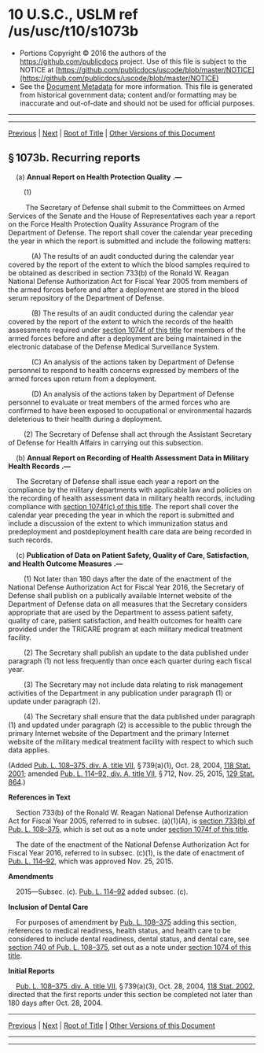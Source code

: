 ---
---

# 10 U.S.C., USLM ref /us/usc/t10/s1073b

* Portions Copyright © 2016 the authors of the https://github.com/publicdocs project.
  Use of this file is subject to the NOTICE at [https://github.com/publicdocs/uscode/blob/master/NOTICE](https://github.com/publicdocs/uscode/blob/master/NOTICE)
* See the [Document Metadata](././../../../../../..//README.md) for more information.
  This file is generated from historical government data; content and/or formatting may be inaccurate and out-of-date and should not be used for official purposes.

----------
----------

[Previous](./../../../../../..//us/usc/t10/stA/ptII/ch55/m__us_usc_t10_s1073a.md) | [Next](./../../../../../..//us/usc/t10/stA/ptII/ch55/m__us_usc_t10_s1074.md) | [Root of Title](./../../../../../../) | [Other Versions of this Document](https://publicdocs.github.io/go/links?ns=uslm&ref=%2Fus%2Fusc%2Ft10%2Fs1073b)

## § 1073b. Recurring reports

    (a)  __Annual Report on Health Protection Quality__  __.—__ 

        (1)

         The Secretary of Defense shall submit to the Committees on Armed Services of the Senate and the House of Representatives each year a report on the Force Health Protection Quality Assurance Program of the Department of Defense. The report shall cover the calendar year preceding the year in which the report is submitted and include the following matters:

            (A) The results of an audit conducted during the calendar year covered by the report of the extent to which the blood samples required to be obtained as described in section 733(b) of the Ronald W. Reagan National Defense Authorization Act for Fiscal Year 2005 from members of the armed forces before and after a deployment are stored in the blood serum repository of the Department of Defense.

            (B) The results of an audit conducted during the calendar year covered by the report of the extent to which the records of the health assessments required under [section 1074f of this title][/us/usc/t10/s1074f] for members of the armed forces before and after a deployment are being maintained in the electronic database of the Defense Medical Surveillance System.

            (C) An analysis of the actions taken by Department of Defense personnel to respond to health concerns expressed by members of the armed forces upon return from a deployment.

            (D) An analysis of the actions taken by Department of Defense personnel to evaluate or treat members of the armed forces who are confirmed to have been exposed to occupational or environmental hazards deleterious to their health during a deployment.

        (2) The Secretary of Defense shall act through the Assistant Secretary of Defense for Health Affairs in carrying out this subsection.

    (b)  __Annual Report on Recording of Health Assessment Data in Military Health Records__  __.—__ 

    The Secretary of Defense shall issue each year a report on the compliance by the military departments with applicable law and policies on the recording of health assessment data in military health records, including compliance with [section 1074f(c) of this title][/us/usc/t10/s1074f/c]. The report shall cover the calendar year preceding the year in which the report is submitted and include a discussion of the extent to which immunization status and predeployment and postdeployment health care data are being recorded in such records.

    (c)  __Publication of Data on Patient Safety, Quality of Care, Satisfaction, and Health Outcome Measures__  __.—__ 

        (1) Not later than 180 days after the date of the enactment of the National Defense Authorization Act for Fiscal Year 2016, the Secretary of Defense shall publish on a publically available Internet website of the Department of Defense data on all measures that the Secretary considers appropriate that are used by the Department to assess patient safety, quality of care, patient satisfaction, and health outcomes for health care provided under the TRICARE program at each military medical treatment facility.

        (2) The Secretary shall publish an update to the data published under paragraph (1) not less frequently than once each quarter during each fiscal year.

        (3) The Secretary may not include data relating to risk management activities of the Department in any publication under paragraph (1) or update under paragraph (2).

        (4) The Secretary shall ensure that the data published under paragraph (1) and updated under paragraph (2) is accessible to the public through the primary Internet website of the Department and the primary Internet website of the military medical treatment facility with respect to which such data applies.

(Added [Pub. L. 108–375, div. A, title VII][/us/pl/108/375/dA/tVII], § 739(a)(1), Oct. 28, 2004, [118 Stat. 2001][/us/stat/118/2001]; amended [Pub. L. 114–92, div. A, title VII][/us/pl/114/92/dA/tVII], § 712, Nov. 25, 2015, [129 Stat. 864][/us/stat/129/864].)

 __References in Text__ 

    Section 733(b) of the Ronald W. Reagan National Defense Authorization Act for Fiscal Year 2005, referred to in subsec. (a)(1)(A), is [section 733(b) of Pub. L. 108–375][/us/pl/108/375/s733/b], which is set out as a note under [section 1074f of this title][/us/usc/t10/s1074f].

    The date of the enactment of the National Defense Authorization Act for Fiscal Year 2016, referred to in subsec. (c)(1), is the date of enactment of [Pub. L. 114–92][/us/pl/114/92], which was approved Nov. 25, 2015.

 __Amendments__ 

    2015—Subsec. (c). [Pub. L. 114–92][/us/pl/114/92] added subsec. (c).

 __Inclusion of Dental Care__ 

    For purposes of amendment by [Pub. L. 108–375][/us/pl/108/375] adding this section, references to medical readiness, health status, and health care to be considered to include dental readiness, dental status, and dental care, see [section 740 of Pub. L. 108–375][/us/pl/108/375/s740], set out as a note under [section 1074 of this title][/us/usc/t10/s1074].

 __Initial Reports__ 

    [Pub. L. 108–375, div. A, title VII][/us/pl/108/375/dA/tVII], § 739(a)(3), Oct. 28, 2004, [118 Stat. 2002][/us/stat/118/2002], directed that the first reports under this section be completed not later than 180 days after Oct. 28, 2004.

----------

[Previous](./../../../../../..//us/usc/t10/stA/ptII/ch55/m__us_usc_t10_s1073a.md) | [Next](./../../../../../..//us/usc/t10/stA/ptII/ch55/m__us_usc_t10_s1074.md) | [Root of Title](./../../../../../../) | [Other Versions of this Document](https://publicdocs.github.io/go/links?ns=uslm&ref=%2Fus%2Fusc%2Ft10%2Fs1073b)

----------
----------

[/us/usc/t10/s1074f]: https://publicdocs.github.io/go/links?ns=uslm&ref=%2Fus%2Fusc%2Ft10%2Fs1074f
[/us/usc/t10/s1074f/c]: https://publicdocs.github.io/go/links?ns=uslm&ref=%2Fus%2Fusc%2Ft10%2Fs1074f%2Fc
[/us/pl/108/375/dA/tVII]: https://publicdocs.github.io/go/links?ns=uslm&ref=%2Fus%2Fpl%2F108%2F375%2FdA%2FtVII
[/us/stat/118/2001]: https://publicdocs.github.io/go/links?ns=uslm&ref=%2Fus%2Fstat%2F118%2F2001
[/us/pl/114/92/dA/tVII]: https://publicdocs.github.io/go/links?ns=uslm&ref=%2Fus%2Fpl%2F114%2F92%2FdA%2FtVII
[/us/stat/129/864]: https://publicdocs.github.io/go/links?ns=uslm&ref=%2Fus%2Fstat%2F129%2F864
[/us/pl/108/375/s733/b]: https://publicdocs.github.io/go/links?ns=uslm&ref=%2Fus%2Fpl%2F108%2F375%2Fs733%2Fb
[/us/usc/t10/s1074f]: https://publicdocs.github.io/go/links?ns=uslm&ref=%2Fus%2Fusc%2Ft10%2Fs1074f
[/us/pl/114/92]: https://publicdocs.github.io/go/links?ns=uslm&ref=%2Fus%2Fpl%2F114%2F92
[/us/pl/114/92]: https://publicdocs.github.io/go/links?ns=uslm&ref=%2Fus%2Fpl%2F114%2F92
[/us/pl/108/375]: https://publicdocs.github.io/go/links?ns=uslm&ref=%2Fus%2Fpl%2F108%2F375
[/us/pl/108/375/s740]: https://publicdocs.github.io/go/links?ns=uslm&ref=%2Fus%2Fpl%2F108%2F375%2Fs740
[/us/usc/t10/s1074]: https://publicdocs.github.io/go/links?ns=uslm&ref=%2Fus%2Fusc%2Ft10%2Fs1074
[/us/pl/108/375/dA/tVII]: https://publicdocs.github.io/go/links?ns=uslm&ref=%2Fus%2Fpl%2F108%2F375%2FdA%2FtVII
[/us/stat/118/2002]: https://publicdocs.github.io/go/links?ns=uslm&ref=%2Fus%2Fstat%2F118%2F2002


